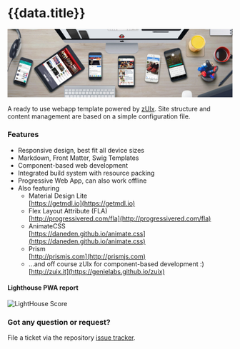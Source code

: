 # {{data.title}}

<img src="images/banners/about.jpg" alt="cover" class="mdl-shadow--8dp" style="max-width:100%">
<div class="vertical-spacer-16"></div>


A ready to use webapp template powered by
[zUIx](https://genielabs.github.io/zuix).
Site structure and content management are based on a simple configuration file.

### Features

- Responsive design, best fit all device sizes
- Markdown, Front Matter, Swig Templates
- Component-based web development
- Integrated build system with resource packing
- Progressive Web App, can also work offline
- Also featuring
    - Material Design Lite<br/>
      [https://getmdl.io](https://getmdl.io)
    - Flex Layout Attribute (FLA)<br/>
      [http://progressivered.com/fla](http://progressivered.com/fla)
    - AnimateCSS<br/>
      [https://daneden.github.io/animate.css](https://daneden.github.io/animate.css)
    - Prism<br/>
      [http://prismjs.com](http://prismjs.com)
    - ...and off course zUIx for component-based development :)<br/>
      [http://zuix.it](https://genielabs.github.io/zuix)

#### Lighthouse PWA report

![LightHouse Score](https://genielabs.github.io/zuix-web-book/images/lighthouse_score.png)

### Got any question or request?

File a ticket via the repository [issue tracker](https://github.com/genielabs/zuix-web-template/issues).
